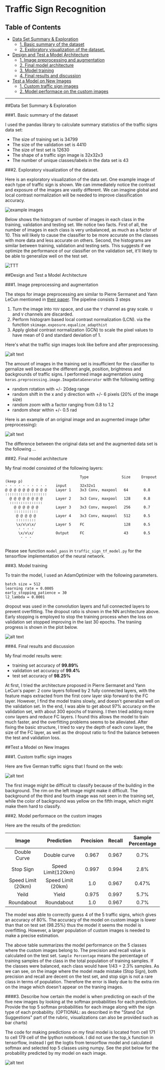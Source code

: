 # **Traffic Sign Recognition** 


## Table of Contents

<!-- MarkdownTOC autolink="true" bracket="round"-->

- [Data Set Summary & Exploration](#data-set-summary--exploration)
    - [1. Basic summary of the dataset](#1-basic-summary-of-the-dataset)
    - [2. Exploratory visualization of the dataset.](#2-exploratory-visualization-of-the-dataset)
- [Design and Test a Model Architecture](#design-and-test-a-model-architecture)
    - [1. Image preprocessing and augmentation](#1-image-preprocessing-and-augmentation)
    - [2. Final model architecture](#2-final-model-architecture)
    - [3. Model training](#3-model-training)
    - [4. Final results and discussion](#4-final-results-and-discussion)
- [Test a Model on New Images](#test-a-model-on-new-images)
    - [1. Custom traffic sign images](#1-custom-traffic-sign-images)
    - [2. Model performace on the custom images](#2-model-performace-on-the-custom-images)

<!-- /MarkdownTOC -->



[//]: # (Image References)

[image1]: ./write_up_images/figure1_dataset_visualization.png "Visualization"
[image2]: ./write_up_images/figure2_class_histogram.png "histogram"
[image3]: ./write_up_images/figure3_preprocessing.png "preprocessing"
[image4]: ./write_up_images/figure4_augment.png "augmentation"
[image5]: ./write_up_images/figure5_training_progress.png "training"
[image6]: ./write_up_images/figure6_custom_image.png "custom"
[image7]: ./write_up_images/figure7_pred_prob.png "custom"



---


##Data Set Summary & Exploration

###1. Basic summary of the dataset

I used the pandas library to calculate summary statistics of the traffic
signs data set:

* The size of training set is 34799
* The size of the validation set is 4410
* The size of test set is 12630
* The shape of a traffic sign image is 32x32x3
* The number of unique classes/labels in the data set is 43

###2. Exploratory visualization of the dataset.

Here is an exploratory visualization of the data set. One example image of each type of traffic sign is shown. We can immediately notice the contrast and exposure of the images are vastly different. We can imagine global and local contrast normalization will be needed to improve classification accuracy.

![example images][image1]

Below shows the histogram of number of images in each class in the training, validation and testing set. We notice two facts. First of all, the number of images in each class is very unbalanced, as much as a factor of 10. This will likely to cause the classifier to be more accurate on the classes with more data and less accurate on others. Second, the histograms are similar between training, validation and testing sets. This suggests if we optimize the performance of our classifier on the validation set, it'll likely to be able to generalize well on the test set.  

![TTT][image2]

##Design and Test a Model Architecture

###1. Image preprocessing and augmentation

The steps for image preprocessing are similar to Pierre Sermanet and Yann LeCun mentioned in [their paper](http://yann.lecun.com/exdb/publis/pdf/sermanet-ijcnn-11.pdf). The pipeline consists 3 steps

1. Turn the image into `YUV` space, and use the `Y` channel as gray scale. `U` and `V` channels are discarded.
2. Perform histogram based local contrast normalization (LCN). via the function `skimage.exposure.equalize_adapthist`
3. Apply global contrast normalization (GCN) to scale the pixel values to have mean of 0 and standard deviation of 1. 

Here's what the traffic sign images look like before and after preprocessing.

![alt text][image3]

The amount of images in the training set is insufficient for the classifier to gernalize well because the different angle, position, brightness and backgrounds of traffic signs. I performed image augmentation using `keras.preprocessing.image.ImageDataGenerator` with the following setting:

* random rotation with +/- 20deg range
* random shift in the x and y direction with +/- 6 pixels (20% of the image size)
* random zoom with a factor ranging from 0.8 to 1.2
* random shear within +/- 0.5 rad  


Here is an example of an original image and an augmented image (after preprocessing):

![alt text][image4]

The difference between the original data set and the augmented data set is the following ... 


###2. Final model architecture

My final model consisted of the following layers:

```
                                  Type               Size     Dropout (keep p)
· · · · · · · · · ·    input      32x32x1    
@ @ @ @ @ @ @ @ @ @    Layer 1    3x3 Conv, maxpool   64       0.8        
∶∶∶∶∶∶∶∶∶∶∶∶∶∶∶∶∶∶∶    
  @ @ @ @ @ @ @ @      Layer 2    3x3 Conv, maxpool   128      0.8     
  ∶∶∶∶∶∶∶∶∶∶∶∶∶∶∶     
    @ @ @ @ @ @        Layer 3    3x3 Conv, maxpool   256      0.7  
    ∶∶∶∶∶∶∶∶∶∶∶
     @ @ @ @ @         Layer 4    3x3 Conv, maxpool   512      0.5  
     ∶∶∶∶∶∶∶∶∶
     \x/x\x\x/         Layer 5    FC                  128      0.5    
      · · · ·         
      \x/x\x/          Output     FC                  43       0.5      
       · · ·                     
 
```
Please see function `model_pass` in `traffic_sign_tf_model.py` for the tensorflow implementation of the neural network. 

###3. Model training

To train the model, I used an AdamOptimizer with the following parameters.

```
batch size = 512
learning rate = 0.0005
early_stopping_patience = 30
l2_lambda = 0.0001 
```
dropout was used in the convolution layers and full connected layers to prevent overfitting. The dropout ratio is shown in the NN architecture above. Early stopping is employed to stop the training process when the loss on validation set stopped improving in the last 30 epochs. The traniing progress is shown in the plot below. 

![alt text][image5]


###4. Final results and discussion

My final model results were:

* training set accuracy of **99.89%**
* validation set accuracy of **99.4%**
* test set accuracy of **98.25%**

At first, I tried the architecture proposed in Pierre Sermanet and Yann LeCun's paper: 2 conv layers followd by 2 fully connected layers, with the feature maps extracted from the first conv layer skip forward to the FC layer. However, I find the model trains slowly, and doesn't generalize well on the validation set. In the end, I was able to get about 97% accuracy on the validation set, with about 300 epochs of training. I then tried adding more conv layers and reduce FC layers. I found this allows the model to train much faster, and the overfitting problems seems to be alleviated. After fixing the basic structure, I tried to vary the depth of each conv layer, the size of the FC layer, as well as the dropout ratio to find the balance between the test and validation loss. 
 

##Test a Model on New Images

###1. Custom traffic sign images

Here are five German traffic signs that I found on the web:

![alt text][image6] 

The first image might be difficult to classify because of the building in the background. The rim on the left image might make it difficult. The background of the third and fourth image was not seen in the training set, while the color of background was yellow on the fifth image, which might make them hard to classify.

###2. Model performace on the custom images 


Here are the results of the prediction:

| Image			        |     Prediction  | Precision  | Recall | Sample Percentage|
|:---------------------:|:---------------:| :--------:|:--------|:-----:|
| Double Curve       	| Double curve     | 0.967 | 0.967| 0.7%| 
| Stop Sign     			| Speed Limit(120km)|0.997 | 0.994| 2.8%|
| Speed Limit (20km)	| Speed Limit (20km)|1.0   | 0.967| 0.47%|
| Yeild      		       | Yield            |0.975  | 0.997| 5.7%|
| Roundabout		       | Roundabout       |1.0    |0.967 | 0.7%|


The model was able to correctly guess 4 of the 5 traffic signs, which gives an accuracy of 80%. The accuracy of the model on custom image is lower than that on test set (98.25%) thus the model it seems the model is overfitting. However, a larger population of custom images is needed to make a precise estimation.

The above table summarizes the model performance on the 5 classes where the custom images belong to. The precision and recall value is calculated on the test set. `Sample Percentage` means the percentage of training samples of the class in the total population of training samples. If the classes were balanced, each class would have 1/43 = 2.3% samples. As we can see, on the image where the model made mistake (Stop Sign), both precision and recall are decent on the test set, and stop sign is not a rare class in terms of population. Therefore the error is likely due to the extra rim on the image which doesn't appear on the traning images. 


####3. Describe how certain the model is when predicting on each of the five new images by looking at the softmax probabilities for each prediction. Provide the top 5 softmax probabilities for each image along with the sign type of each probability. (OPTIONAL: as described in the "Stand Out Suggestions" part of the rubric, visualizations can also be provided such as bar charts)

The code for making predictions on my final model is located from cell 171 to cell 179 cell of the Ipython notebook. I did not use the top_k function in tensorflow, instead I get the logtis from tensorflow model and calculated softmax and selected top 5 classes using numpy.  See the plot below for the probability predicted by my model on each image. 

![alt text][image7]


